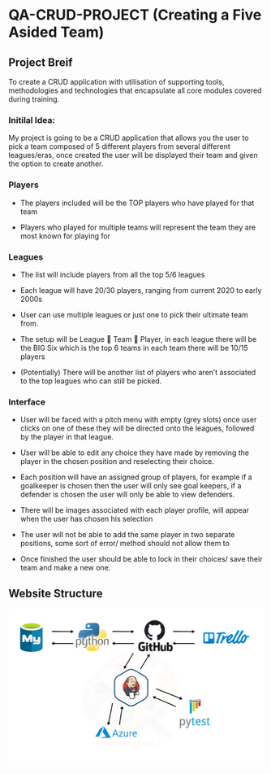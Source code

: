 #  QA-CRUD-PROJECT (Creating a Five Asided Team)

##  Project Breif
To create a CRUD application with utilisation of supporting tools, methodologies and technologies that encapsulate all core modules covered during training.

###  Initilal Idea:  
My project is going to be a CRUD application that allows you the user to pick a team composed of 5 different players from several different leagues/eras, once created the user will be displayed their team and given the option to create another.

###  Players 
-	The players included will be the TOP players who have played for that team

-	Players who played for multiple teams will represent the team they are most known for playing for 

### Leagues
-	The list will include players from all the top 5/6 leagues 
-	Each league will have 20/30 players, ranging from current 2020 to early 2000s 

-	User can use multiple leagues or just one to pick their ultimate team from. 

-	The setup will be League  Team  Player, in each league there will be the BIG Six which is the top 6 teams in each team there will be 10/15 players

-	 (Potentially) There will be another list of players who aren’t associated to the top leagues who can still be picked. 

###  Interface
-	User will be faced with a pitch menu with empty (grey slots) once user clicks on one of these they will be directed onto the leagues, followed by the player in that league.

-	User will be able to edit any choice they have made by removing the player in the chosen position and reselecting their choice. 

-	Each position will have an assigned group of players, for example if a goalkeeper is chosen then the user will only see goal keepers, if a defender is chosen the user will only be able to view defenders. 

-	There will be images associated with each player profile, will appear when the user has chosen his selection 

-	The user will not be able to add the same player in two separate positions, some sort of error/ method should not allow them to 

-	Once finished the user should be able to lock in their choices/ save their team and make a new one. 

## Website Structure
![CI Pipeline](https://github.com/hman191/QAproject1/blob/master/Documentation/Screen%20Shot%202020-03-08%20at%2012.07.12.png "CI Pipeline")




 




